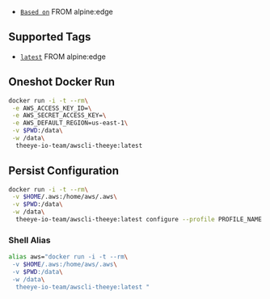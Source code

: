 * [`Based on`](https://github.com/comodal/alpine-aws-cli/blob/master/Dockerfile) FROM alpine:edge

## Supported Tags

* [`latest`](https://github.com/comodal/alpine-aws-cli/blob/master/Dockerfile) FROM alpine:edge

## Oneshot Docker Run

```sh
docker run -i -t --rm\
 -e AWS_ACCESS_KEY_ID=\
 -e AWS_SECRET_ACCESS_KEY=\
 -e AWS_DEFAULT_REGION=us-east-1\
 -v $PWD:/data\
 -w /data\
  theeye-io-team/awscli-theeye:latest
```

## Persist Configuration

```sh
docker run -i -t --rm\
 -v $HOME/.aws:/home/aws/.aws\
 -v $PWD:/data\
 -w /data\
  theeye-io-team/awscli-theeye:latest configure --profile PROFILE_NAME
```

### Shell Alias

```sh
alias aws="docker run -i -t --rm\
 -v $HOME/.aws:/home/aws/.aws\
 -v $PWD:/data\
 -w /data\
  theeye-io-team/awscli-theeye:latest "
```
